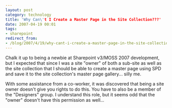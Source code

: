 ```yaml
---
layout: post
category: technology
title: 'Why Can\'t I Create a Master Page in the Site Collection???'
date: 2007-04-19 00:01
tags:
- sharepoint
redirect_from:
- /blog/2007/4/19/why-cant-i-create-a-master-page-in-the-site-collection.html
---
```


Chalk it up to being a newbie at Sharepoint v3/MOSS 2007 development, but I expected that since I was a site "owner" of both a sub-site as well as the site collection that I should be able to create a master page using SPD and save it to the site collection's master page gallery... silly me.

With some assistance from a co-worker, it was discovered that being a site owner doesn't give you rights to do this. You have to also be a member of the "Designers" group. I understand this role, but it seems odd that the "owner" doesn't have this permission as well...

